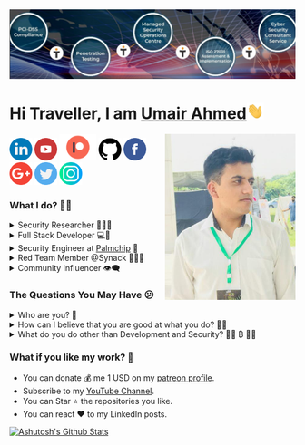 <img src="https://github.com/u-ahmedofficial/u-ahmedofficial/blob/master/linkedin_banner.png" />

<h1>Hi Traveller, I am <a href="https://umairahmedofficial.com">Umair Ahmed</a><img src="https://raw.githubusercontent.com/ABSphreak/ABSphreak/master/gifs/Hi.gif" width="30px"></h1>
<img align='right' src="https://github.com/u-ahmedofficial/u-ahmedofficial/blob/master/my_image.jpeg" width="230" />

<a href="https://www.linkedin.com/in/u-ahmedofficial"><img src="https://github.com/u-ahmedofficial/u-ahmedofficial/blob/master/logos/linkedin.png" width="40" /></a>
<a href="https://www.youtube.com/channel/UCI55UrqA6s37hGoXcfDRmqg"><img src="https://github.com/u-ahmedofficial/u-ahmedofficial/blob/master/logos/youtube-logo.png" width="40" /></a>
<a href="https://www.patreon.com/u_ahmedofficial"><img src="https://github.com/u-ahmedofficial/u-ahmedofficial/blob/master/logos/patreon_logo.png" width="65" /></a>
<a href="https://github.com/u-ahmedofficial"><img src="https://github.com/u-ahmedofficial/u-ahmedofficial/blob/master/logos/github-logo.png" width="40" /></a>
<a href="https://www.facebook.com/u.ahmedofficial/"><img src="https://github.com/u-ahmedofficial/u-ahmedofficial/blob/master/logos/facebook.png" width="40" /></a>
<a href="mailto:umairahmedofficial1@gmail.com"><img src="https://github.com/u-ahmedofficial/u-ahmedofficial/blob/master/logos/google-plus.png" width="40" /></a>
<a href="https://twitter.com/u_ahmedofficial"><img src="https://github.com/u-ahmedofficial/u-ahmedofficial/blob/master/logos/twitter.png" width="40" /></a>
<a href="https://www.instagram.com/u_ahmedofficial"><img src="https://github.com/u-ahmedofficial/u-ahmedofficial/blob/master/logos/instagram.png" width="40" /></a>

<h3>What I do? 👨‍💻</h3>
<details>
<summary>Security Researcher 🐱‍💻📝</summary>
<ul>
  <li><a href="https://github.com/u-ahmedofficial/AssetCrypt">AssetCrypt - Ransomeware</a></li>
  <li><a href="https://github.com/u-ahmedofficial/CaesarBrute">CaesarBrute - Encrypted chat Application</a></li>
  <li><a href="https://github.com/u-ahmedofficial/automateSysAdmin">automateSysAdmmin - System Adminition Automation</a></li>
  <li><a href="https://github.com/u-ahmedofficial/NetHarbour">NetHarbour - A small scale solution to network attacks</a></li>
  <li><a href="https://github.com/u-ahmedofficial/Crypto2">Crypto2 - A Diffie-Hellman based chatbot</a></li>
  <li>Many more on and out of Github...</li>
</ul>
</details>
<details>
<summary>Full Stack Developer 💻🍥</summary>
  <ul>
    <li><a href="https://github.com/u-ahmedofficial/DetectFraud">DetectFraud - A ML-based Web Application for Bank Fraud Detection</a></li>
    <li><a href="https://github.com/u-ahmedofficial/JustChat">JustChat - A Mern stack chat application using SocketIO</a></li>
    <li>Many more on and out of Github...</li>
  </ul>
</details>
<details>
  <summary>Security Engineer at <a href="https://palmchip.com/">Palmchip</a> 🤖</summary>
  <ul>
    <li>Working on Dark-Web based threat intelligence and predictive modeling application in Cyber Security domain</li>
    <li>Technical Management, Server Administration, AWS Security, Automation and Penetration Testing.</li>
  </ul>
</details>
<details>
<summary>Red Team Member @Synack 🐱‍💻📝</summary>
  <ul>
    <li>You can get detailed information of my contributions <a href="https://synack.com">Synack</a>.</li>
    <li>Initial reconnaissance - open-source intelligence (OSINT) for collecting information on the target.</li>
    <li>Provide our clients with real-life actionable deliverables which allows the client to understand what attackers will/can do during an attack and what they can do to mitigate these risks.</li>
    <li>Develop comprehensive and accurate reports for both technical and executive audiences.</li>
    <li>Effectively communicate findings and strategy to client stakeholders including technical staff, executive leadership, and legal counsel</li>
    <li>Develop scripts, tools, or methodologies to enhance Mandiant’s red teaming processes.</li>
    <li>Perform network penetration, web and mobile application testing, source code reviews, threat analysis, and social-engineering assessments.</li>
  </ul>
</details>
<details>
<summary>Community Influencer 👁️‍🗨️</summary>
<ul>
  <li><a href="https://github.com/u-ahmedofficial/u-ahmedofficial">Umair Ahmed</a></li>
  <li>Join Me on LinkedIn to see my daily posts.</li>
</ul>
</details>


<h3>The Questions You May Have 😕</h3>
<details>
  <summary>Who are you? 👨</summary>
  <pre>
  I am a Result-Oriented Security Engineer with over 5+ years of experience. Finding Vulnerabilities in fortune 500 companies is my hobby. I have been acknowledged by 100+ Companies, including Mastercard, Sony, Intel, GoPro, Yahoo, etc.<br>

  With cyber security, a business can't focus on improving everything, so it is important to focus on those few areas which give the greatest return on investment. My speciality is explaining cyber related businesses risk in a simple way, and advising on solutions in a rational, quantified manner to maximise ROI, both in effort and cost.
  <br>
  I found that nothing satisfies me more than helping people, developing new relationships, solving problems, learning about new technologies, and contributing to infoSec Community.
  <br>
  Firm Believer of unlearning and relearning new technologies.
  </pre>
</details>
<details>
  <summary>How can I believe that you are good at what you do? 🤷‍♂️</summary>
  <ul>
    <li>I am a Synack Red Team Member from Nov, 2019. It is a crowd-sourced platform where fortune500 and USA Military gets their assets tested against vulnerabilities.</li>
    <li>I have been acknowledged by 100+ Companies, including Mastercard, Sony, Intel, GoPro, Yahoo, etc.</li>
    <li>I have following Security Certifications: Offensive Security - OSCP, EC-Council - CEH, ICSI UK - CNSS, Fortinet - NSE-1, Fortinet - NSE-2, Huawei - HCNA, Huawei - HCIA (Security)</li>
    <li>I have following other Certifications: Huawei - HCIA (Cloud), Huawei -  HCIA (AI), IBM - Python for DataScience and AI, Continuous Delivery and DevOps, Introduction to SOftware Product Management</li>
  </ul>
</details>
<details>
<summary>What do you do other than Development and Security? 💁‍♂ ₿ 💎🚀</summary>
  <ul>
    <li>I write blogs about powerful lessons in personal changes. You can visit my blog site at <a href="https://umairahmedofficial.com">umairahmedofficial.com</a>.</li>
    <li>I have recently started the youtube channel to share my knowledge.</li>
    <li>I do some investments in Crypto currencies and learning the Blockchain technologies</li>
  </ul>
</details>

<h3>What if you like my work? 🤩</h3>
<ul>
  <li>You can donate 💰 me 1 USD on my <a href="https://www.patreon.com/u_ahmedofficial">patreon profile</a>.</li>
  <li>Subscribe to my <a href="https://www.youtube.com/channel/UCI55UrqA6s37hGoXcfDRmqg">YouTube Channel</a>.</li>
  <li>You can Star ⭐ the repositories you like.</li>
  <li>You can react ❤️ to my LinkedIn posts.</li>
</ul>

[![Ashutosh's Github Stats](https://github-readme-stats.vercel.app/api?username=u-ahmedofficial&show_icons=true&count_private=true)](https://github.com/u-ahmedofficial/github-readme-stats)